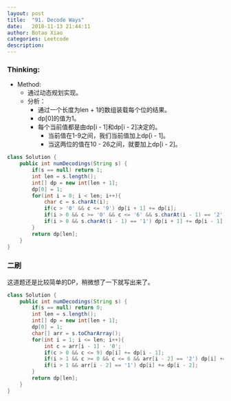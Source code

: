 ```yaml
---
layout: post
title:  "91. Decode Ways"
date:   2018-11-13 21:44:11
author: Botao Xiao
categories: Leetcode
description:
---
```

### Thinking:
* Method:
	* 通过动态规划实现。
	* 分析：
		* 通过一个长度为len + 1的数组装载每个位的结果。
		* dp[0]的值为1。
		* 每个当前值都是由dp[i - 1]和dp[i - 2]决定的。
			* 当前值在1-9之间，我们当前值加上dp[i - 1]。
			* 当这两位的值在10 - 26之间，就要加上dp[i - 2]。

```Java
class Solution {
    public int numDecodings(String s) {
        if(s == null) return 1;
        int len = s.length();
        int[] dp = new int[len + 1];
        dp[0] = 1;
        for(int i = 0; i < len; i++){
            char c = s.charAt(i);
            if(c > '0' && c <= '9') dp[i + 1] += dp[i];
            if(i > 0 && c >= '0' && c <= '6' && s.charAt(i - 1) == '2') dp[i + 1] += dp[i - 1];
            if(i > 0 && s.charAt(i - 1) == '1') dp[i + 1] += dp[i - 1];
        }
        return dp[len];
    }
}
```

### 二刷
这道题还是比较简单的DP，稍微想了一下就写出来了。
```Java
class Solution {
    public int numDecodings(String s) {
        if(s == null) return 0;
        int len = s.length();
        int[] dp = new int[len + 1];
        dp[0] = 1;
        char[] arr = s.toCharArray();
        for(int i = 1; i <= len; i++){
            int c = arr[i - 1] - '0';
            if(c > 0 && c <= 9) dp[i] += dp[i - 1];
            if(i > 1 && c >= 0 && c <= 6 && arr[i - 2] == '2') dp[i] += dp[i - 2];
            if(i > 1 && arr[i - 2] == '1') dp[i] += dp[i - 2];
        }
        return dp[len];
    }
}
```
